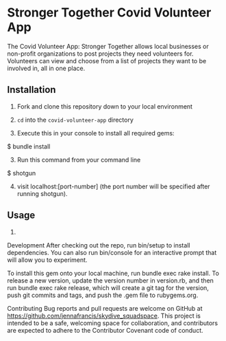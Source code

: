 # Stronger Together Covid Volunteer App

The Covid Volunteer App: Stronger Together allows local businesses or non-profit organizations to post projects they need volunteers for. Volunteers can view and choose from a list of projects they want to be involved in, all in one place.

## Installation

1. Fork and clone this repository down to your local environment

2. `cd` into the `covid-volunteer-app` directory

2. Execute this in your console to install all required gems:

$ bundle install

3. Run this command from your command line

$ shotgun

4. visit localhost:[port-number] (the port number will be specified after running shotgun).

## Usage

1. 

Development
After checking out the repo, run bin/setup to install dependencies. You can also run bin/console for an interactive prompt that will allow you to experiment.

To install this gem onto your local machine, run bundle exec rake install. To release a new version, update the version number in version.rb, and then run bundle exec rake release, which will create a git tag for the version, push git commits and tags, and push the .gem file to rubygems.org.

Contributing
Bug reports and pull requests are welcome on GitHub at https://github.com/jennafrancis/skydive_squadspace. This project is intended to be a safe, welcoming space for collaboration, and contributors are expected to adhere to the Contributor Covenant code of conduct.



